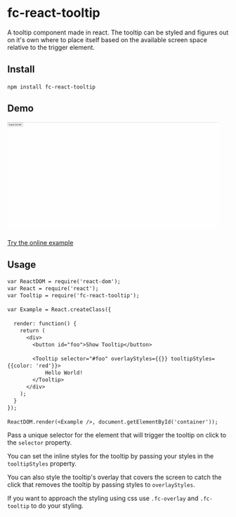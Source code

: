 # fc-react-tooltip

A tooltip component made in react.
The tooltip can be styled and figures out on it's own where to place itself 
based on the available screen space relative to the trigger element.

## Install
`npm install fc-react-tooltip`

## Demo

![Demo](https://github.com/fChristenson/fc-react-tooltip/blob/master/demo.gif)

[Try the online example](https://fchristenson.github.io/fc-react-tooltip/)
## Usage

```
var ReactDOM = require('react-dom');
var React = require('react');
var Tooltip = require('fc-react-tooltip');

var Example = React.createClass({

  render: function() {
    return (
      <div>
        <button id="foo">Show Tooltip</button>
        
        <Tooltip selector="#foo" overlayStyles={{}} tooltipStyles={{color: 'red'}}>
            Hello World!
        </Tooltip>
      </div>
    );
  }
});

ReactDOM.render(<Example />, document.getElementById('container'));
```
Pass a unique selector for the element that will trigger the tooltip on click to the `selector` property.

You can set the inline styles for the tooltip by passing your styles in the `tooltipStyles` property.

You can also style the tooltip's overlay that covers the screen to catch the click that removes the tooltip by
passing styles to `overlayStyles`.

If you want to approach the styling using css use `.fc-overlay` and `.fc-tooltip` to do your styling.
